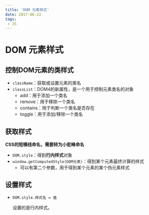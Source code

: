 ```yaml
---
title: 'DOM 元素样式'
date: 2017-06-22
tags:
 - JS
---
```


# DOM 元素样式

## 控制DOM元素的类样式

- `className`：获取或设置元素的类名
- `classList`：DOM4的新属性，是一个用于控制元素类名的对象
  - add：用于添加一个类名
  - remove：用于移除一个类名
  - contains：用于判断一个类名是否存在
  - toggle：用于添加/移除一个类名

## 获取样式

**CSS的短横线命名，需要转为小驼峰命名**

- `DOM.style`：得到**行内样式**对象
- `window.getComputedStyle(DOM元素)`：得到某个元素最终计算的样式
  - 可以有第二个参数，用于得到某个元素的某个伪元素样式

## 设置样式

- `DOM.style.样式名 = 值`

  设置的是行内样式。
